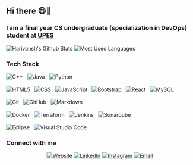 ## Hi there 😄👋
### I am a final year CS undergraduate (specialization in DevOps) student at <a href="https://www.upes.ac.in/">UPES</a>

![Harivansh's Github Stats](https://github-readme-stats.vercel.app/api?username=Harivansh8888&theme=vision-friendly-dark) ![Most Used Languages](https://github-readme-stats.vercel.app/api/top-langs/?username=Harivansh8888&layout=compact&theme=vision-friendly-dark) 

### Tech Stack

![C++](https://img.shields.io/badge/-C++-333333?style=flat&logo=C%2B%2B&logoColor=00599C)
&nbsp;
![Java](https://img.shields.io/badge/-Java-333333?style=flat&logo=Java&logoColor=007396)
&nbsp;
![Python](https://img.shields.io/badge/-Python-333333?style=flat&logo=python)
<br/>
<br/>
![HTML5](https://img.shields.io/badge/-HTML5-333333?style=flat&logo=HTML5)
&nbsp;
![CSS](https://img.shields.io/badge/-CSS-333333?style=flat&logo=CSS3&logoColor=1572B6)
&nbsp;
![JavaScript](https://img.shields.io/badge/-JavaScript-333333?style=flat&logo=javascript)
&nbsp;
![Bootstrap](https://img.shields.io/badge/-Bootstrap-333333?style=flat&logo=bootstrap&logoColor=563D7C)
&nbsp;
![React](https://img.shields.io/badge/-React-333333?style=flat&logo=react)
&nbsp;
![MySQL](https://img.shields.io/badge/-MySQL-333333?style=flat&logo=mysql)
<br/>
<br/>
![Git](https://img.shields.io/badge/-Git-333333?style=flat&logo=git)
&nbsp;
![GitHub](https://img.shields.io/badge/-GitHub-333333?style=flat&logo=github)
&nbsp;
![Markdown](https://img.shields.io/badge/-Markdown-333333?style=flat&logo=markdown)
<br/>
<br/>
![Docker](https://img.shields.io/badge/-Docker-333333?style=flat&logo=docker)
&nbsp;
![Terraform](https://img.shields.io/badge/-Terraform-333333?style=flat&logo=terraform)
&nbsp;
![Jenkins](https://img.shields.io/badge/-Jenkins-333333?style=flat&logo=jenkins)
&nbsp;
![Sonarqube](https://img.shields.io/badge/-Sonarqube-333333?style=flat&logo=sonarqube)
<br/>
<br/>
![Eclipse](https://img.shields.io/badge/-Eclipse-333333?style=flat&logo=eclipse-ide&logoColor=2C2255)
&nbsp;
![Visual Studio Code](https://img.shields.io/badge/-Visual%20Studio%20Code-333333?style=flat&logo=visual-studio-code&logoColor=007ACC)
<br/>

### Connect with me

<p align="center">
<a href="https://harivanshmathur.netlify.app/"><img alt="Website" src="https://img.shields.io/badge/Website-harivanshmathur.netlify.app-blue?style=flat-square&logo=google-chrome"></a>
<a href="https://www.linkedin.com/in/harivanshmathur"><img alt="LinkedIn" src="https://img.shields.io/badge/LinkedIn-Harivansh Mathur-blue?style=flat-square&logo=linkedin"></a>
<a href="https://www.instagram.com/thisisharivansh/"><img alt="Instagram" src="https://img.shields.io/badge/Instagram-thisisharivansh-blue?style=flat-square&logo=instagram"></a>
<a href="mailto:mathurharivansh811@gmail.com"><img alt="Email" src="https://img.shields.io/badge/Email-mathurharivansh811@gmail.com-blue?style=flat-square&logo=gmail"></a>
</p>

